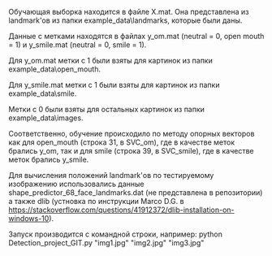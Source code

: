 Обучающая выборка находится в файле X.mat. Она представлена из landmark'ов из папки example_data\landmarks\, которые были даны.

Данные с метками находятся в файлах y_om.mat (neutral = 0, open mouth = 1) и y_smile.mat (neutral = 0, smile = 1).

Для y_om.mat метки с 1 были взяты для картинок из папки example_data\open_mouth\.

Для y_smile.mat метки с 1 были взяты для картинок из папки example_data\smile\.

Метки с 0 были взяты для остальных картинок из папки example_data\images\.

Соответственно, обучение происходило по методу опорных векторов как для open_mouth (строка 31, в SVC_om), где в качестве меток брались y_om, так и для smile (строка 39, в SVC_smile), где в качестве меток брались y_smile.

Для вычисления положений landmark'ов по тестируемому изображению использовались данные shape_predictor_68_face_landmarks.dat (не представлена в репозитории) а также dlib (устновка по инструкции Marco D.G. в https://stackoverflow.com/questions/41912372/dlib-installation-on-windows-10).

Запуск производится с командной строки, например:
python Detection_project_GIT.py "img1.jpg" "img2.jpg" "img3.jpg"
